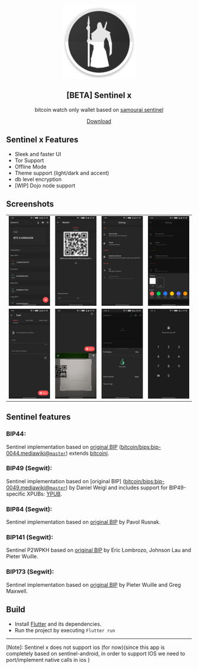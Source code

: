 
<div align="center">
  <img src="./art/ic_launcher.png" width=200> 
</div>

<h2 align="center">[BETA] Sentinel x</h2>
<p align="center">bitcoin watch only wallet based on <a href="https://github.com/Samourai-Wallet/sentinel-android"> samourai sentinel</a>
 </p>

<p align="center">  <a href="https://github.com/InvertedX/sentinelx/releases">Download</a>
 </p>
 
## Sentinel x Features

* Sleek and faster UI
* Tor Support
* Offline Mode
* Theme support (light/dark and accent)
* db level encryption
* [WIP] Dojo node support


## Screenshots

<div style="text-align: center"><table>
<tr>
  <td style="text-align: center">
     <img src="art/1.png" width="554"/></a>
</td>
<td style="text-align: center">
 <img src="art/2.png" width="554" />
 </td>
<td style="text-align: center">
 <img src="art/3.png" width="554"/>
 </td>
  <td style="text-align: center">
   <img src="art/4.png" width="554"/>
   </td>
 </tr>
 <tr>
   <td style="text-align: center">
      <img src="art/5.png" width="554"/></a>
 </td>
 <td style="text-align: center">
  <img src="art/6.png" width="554" />
  </td>
 <td style="text-align: center">
  <img src="art/7.png" width="554"/>
  </td>
   <td style="text-align: center">
    <img src="art/8.png" width="554"/>
    </td>
  </tr>
 </table>
 </div>


## Sentinel features

### BIP44:
Sentinel implementation based on [original BIP](https://github.com/bitcoin/bips/blob/master/bip-0044.mediawiki) ([bitcoin/bips:bip-0044.mediawiki@`master`](https://github.com/bitcoin/bips/blob/master/bip-0044.mediawiki)) extends [bitcoinj](https://bitcoinj.github.io/).

### BIP49 (Segwit):
Sentinel implementation based on [original BIP] ([bitcoin/bips:bip-0049.mediawiki@`master`](https://github.com/bitcoin/bips/blob/master/bip-0049.mediawiki)) by Daniel Weigl and includes support for BIP49-specific XPUBs: [YPUB](https://github.com/Samourai-Wallet/sentinel-android/issues/16).

### BIP84 (Segwit):
Sentinel implementation based on [original BIP](https://github.com/bitcoin/bips/blob/master/bip-0084.mediawiki) by Pavol Rusnak.

### BIP141 (Segwit):
Sentinel P2WPKH based on [original BIP](https://github.com/bitcoin/bips/blob/master/bip-0141.mediawiki) by Eric Lombrozo, Johnson Lau and Pieter Wuille.

### BIP173 (Segwit):
Sentinel implementation based on [original BIP](https://github.com/bitcoin/bips/blob/master/bip-0173.mediawiki) by Pieter Wuille and Greg Maxwell.

## Build

- Install [Flutter](https://flutter.dev/)  and its dependencies.
- Run the project by executing ``Flutter run``

------

[Note]:  Sentinel x does not support ios (for now)(since this app is completely based on sentinel-android, in order to support IOS we need to port/implement native calls in ios )

